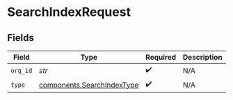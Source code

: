 # SearchIndexRequest


## Fields

| Field                                                                    | Type                                                                     | Required                                                                 | Description                                                              |
| ------------------------------------------------------------------------ | ------------------------------------------------------------------------ | ------------------------------------------------------------------------ | ------------------------------------------------------------------------ |
| `org_id`                                                                 | *str*                                                                    | :heavy_check_mark:                                                       | N/A                                                                      |
| `type`                                                                   | [components.SearchIndexType](../../models/components/searchindextype.md) | :heavy_check_mark:                                                       | N/A                                                                      |